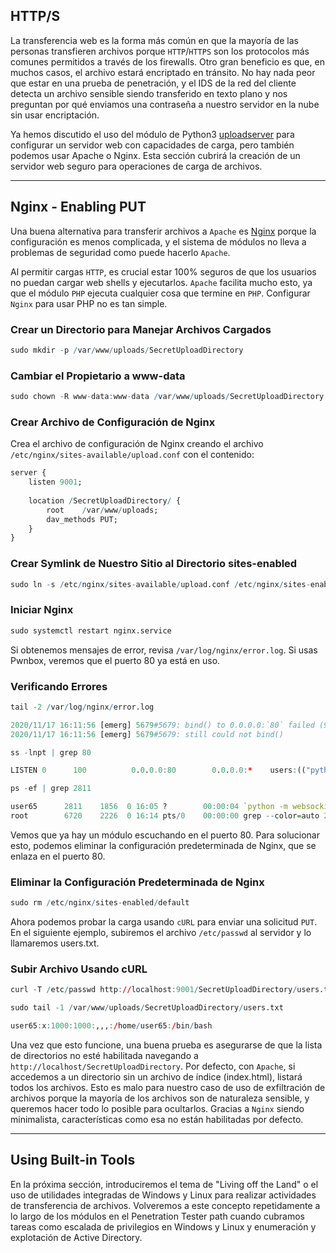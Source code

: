 ## HTTP/S

La transferencia web es la forma más común en que la mayoría de las personas transfieren archivos porque `HTTP`/`HTTPS` son los protocolos más comunes permitidos a través de los firewalls. Otro gran beneficio es que, en muchos casos, el archivo estará encriptado en tránsito. No hay nada peor que estar en una prueba de penetración, y el IDS de la red del cliente detecta un archivo sensible siendo transferido en texto plano y nos preguntan por qué enviamos una contraseña a nuestro servidor en la nube sin usar encriptación.

Ya hemos discutido el uso del módulo de Python3 [uploadserver](https://github.com/Densaugeo/uploadserver) para configurar un servidor web con capacidades de carga, pero también podemos usar Apache o Nginx. Esta sección cubrirá la creación de un servidor web seguro para operaciones de carga de archivos.

---

## Nginx - Enabling PUT

Una buena alternativa para transferir archivos a `Apache` es [Nginx](https://www.nginx.com/resources/wiki/) porque la configuración es menos complicada, y el sistema de módulos no lleva a problemas de seguridad como puede hacerlo `Apache`.

Al permitir cargas `HTTP`, es crucial estar 100% seguros de que los usuarios no puedan cargar web shells y ejecutarlos. `Apache` facilita mucho esto, ya que el módulo `PHP` ejecuta cualquier cosa que termine en `PHP`. Configurar `Nginx` para usar PHP no es tan simple.

### Crear un Directorio para Manejar Archivos Cargados

```r
sudo mkdir -p /var/www/uploads/SecretUploadDirectory
```

### Cambiar el Propietario a www-data

```r
sudo chown -R www-data:www-data /var/www/uploads/SecretUploadDirectory
```

### Crear Archivo de Configuración de Nginx

Crea el archivo de configuración de Nginx creando el archivo `/etc/nginx/sites-available/upload.conf` con el contenido:

```r
server {
    listen 9001;
    
    location /SecretUploadDirectory/ {
        root    /var/www/uploads;
        dav_methods PUT;
    }
}
```

### Crear Symlink de Nuestro Sitio al Directorio sites-enabled

```r
sudo ln -s /etc/nginx/sites-available/upload.conf /etc/nginx/sites-enabled/
```

### Iniciar Nginx

```r
sudo systemctl restart nginx.service
```

Si obtenemos mensajes de error, revisa `/var/log/nginx/error.log`. Si usas Pwnbox, veremos que el puerto 80 ya está en uso.

### Verificando Errores

```r
tail -2 /var/log/nginx/error.log

2020/11/17 16:11:56 [emerg] 5679#5679: bind() to 0.0.0.0:`80` failed (98: A`ddress already in use`)
2020/11/17 16:11:56 [emerg] 5679#5679: still could not bind()
```

```r
ss -lnpt | grep 80

LISTEN 0      100          0.0.0.0:80        0.0.0.0:*    users:(("python",pid=`2811`,fd=3),("python",pid=2070,fd=3),("python",pid=1968,fd=3),("python",pid=1856,fd=3))
```

```r
ps -ef | grep 2811

user65      2811    1856  0 16:05 ?        00:00:04 `python -m websockify 80 localhost:5901 -D`
root        6720    2226  0 16:14 pts/0    00:00:00 grep --color=auto 2811
```

Vemos que ya hay un módulo escuchando en el puerto 80. Para solucionar esto, podemos eliminar la configuración predeterminada de Nginx, que se enlaza en el puerto 80.

### Eliminar la Configuración Predeterminada de Nginx

```r
sudo rm /etc/nginx/sites-enabled/default
```

Ahora podemos probar la carga usando `cURL` para enviar una solicitud `PUT`. En el siguiente ejemplo, subiremos el archivo `/etc/passwd` al servidor y lo llamaremos users.txt.

### Subir Archivo Usando cURL

```r
curl -T /etc/passwd http://localhost:9001/SecretUploadDirectory/users.txt
```

```r
sudo tail -1 /var/www/uploads/SecretUploadDirectory/users.txt 

user65:x:1000:1000:,,,:/home/user65:/bin/bash
```

Una vez que esto funcione, una buena prueba es asegurarse de que la lista de directorios no esté habilitada navegando a `http://localhost/SecretUploadDirectory`. Por defecto, con `Apache`, si accedemos a un directorio sin un archivo de índice (index.html), listará todos los archivos. Esto es malo para nuestro caso de uso de exfiltración de archivos porque la mayoría de los archivos son de naturaleza sensible, y queremos hacer todo lo posible para ocultarlos. Gracias a `Nginx` siendo minimalista, características como esa no están habilitadas por defecto.

---

## Using Built-in Tools

En la próxima sección, introduciremos el tema de "Living off the Land" o el uso de utilidades integradas de Windows y Linux para realizar actividades de transferencia de archivos. Volveremos a este concepto repetidamente a lo largo de los módulos en el Penetration Tester path cuando cubramos tareas como escalada de privilegios en Windows y Linux y enumeración y explotación de Active Directory.